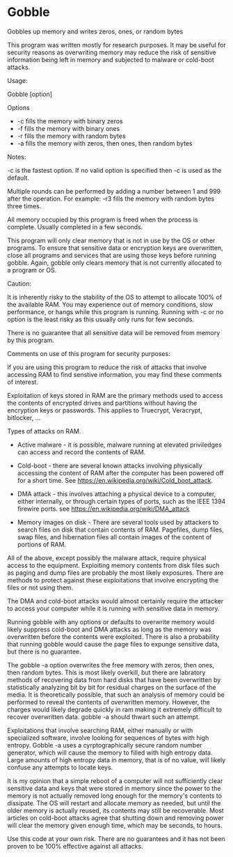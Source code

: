 # Gobble 

Gobbles up memory and writes zeros, ones, or random bytes

This program was written mostly for research purposes.  It may be useful for security reasons as overwriting memory may reduce the risk of sensitive information being left in memory and subjected to malware or cold-boot attacks. 

Usage:

Gobble [option]

Options    
- -c fills the memory with binary zeros
- -f fills the memory with binary ones
- -r fills the memory with random bytes
- -a fills the memory with zeros, then ones, then random bytes

Notes: 

-c is the fastest option.  If no valid option is specified then -c is used as the default.  

Multiple rounds can be performed by adding a number between 1 and 999 after the operation.  For example: -r3 fills the memory with random bytes three times.  

All memory occupied by this program is freed when the process is complete.  Usually completed in a few seconds. 

This program will only clear memory that is not in use by the OS or other programs.  To ensure that sensitive data or encryption keys are overwritten, close all programs and services that are using those keys before running gobble.  Again, gobble only clears memory that is not currently allocated to a program or OS.


Caution:

It is inherently risky to the stability of the OS to attempt to allocate 100% of the available RAM.  You may experience out of memory conditions, slow performance, or hangs while this program is running.  Running with -c or no option is the least risky as this usually only runs for few seconds. 

There is no guarantee that all sensitive data will be removed from memory by this program.   

Comments on use of this program for security purposes:

If you are using this program to reduce the risk of attacks that involve accessing RAM to find senstive information, you may find these comments of interest. 

Exploitation of keys stored in RAM are the primary methods used to access the contents of encrypted drives and partitions without having the encryption keys or passwords.  This applies to Truecrypt, Veracrypt, bitlocker, ...

Types of attacks on RAM.

- Active malware - it is possible, malware running at elevated priviledges can access and record the contents of RAM. 

- Cold-boot - there are several known attacks involving physically accessing the content of RAM after the computer has been powered off for a short time.  See https://en.wikipedia.org/wiki/Cold_boot_attack.

- DMA attack - this involves attaching a physical device to a computer, either internally, or through certain types of ports, such as the IEEE 1394 firewire ports.  see https://en.wikipedia.org/wiki/DMA_attack 
 
- Memory images on disk - There are several tools used by attackers to search files on disk that contain contents of RAM.  Pagefiles, dump files, swap files, and hibernation files all contain images of the content of portions of RAM.  

All of the above, except possibly the malware attack, require physical access to the equipment.  Exploiting memory contents from disk files such as paging and dump files are probably the most likely exposures. There are methods to protect against these exploitations that involve encrypting the files or not using them.  

The DMA and cold-boot attacks would almost certainly require the attacker to access your computer while it is running with sensitive data in memory.  

Running gobble with any options or defaults to overwrite memory would likely suppress cold-boot and DMA attacks as long as the memory was overwritten before the contents were exploited. There is also a probability that running gobble would cause the page files to expunge sensitive data, but there is no guarantee.  

The gobble -a option overwrites the free memory with zeros, then ones, then random bytes.  This is most likely overkill, but there are labratory methods of recovering data from hard disks that have been overwritten by statistically analyzing bit by bit for residual charges on the surface of the media. It is theoretically possible, that such an analysis of memory could be performed to reveal the contents of overwritten memory.  However, the charges would likely degrade quickly in ram making it extremely difficult to recover overwritten data.  gobble -a should thwart such an attempt.  

Exploitations that involve searching RAM, either manually or with specialized software, involve looking for sequences of bytes with high entropy.  Gobble -a uses a cyrptographically secure random number generator, which will cause the memory to filled with high entropy data.  Large amounts of high entropy data in memory, that is of no value, will likely confuse any attempts to locate keys.

It is my opinion that a simple reboot of a computer will not sufficiently clear sensitive data and keys that were stored in memory since the power to the memory is not actually removed long enough for the memory's contents to dissipate.  The OS will restart and allocate memory as needed, but until the older memory is actually reused, its contents may still be recoverable.  Most articles on cold-boot attacks agree that shutting down and removing power will clear the memory given enough time, which may be seconds, to hours.

Use this code at your own risk.  There are no guarantees and it has not been proven to be 100% effective against all attacks.




		